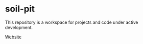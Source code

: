 soil-pit
======
This repository is a workspace for projects and code under active development.

[Website](http://ncss-tech.github.io/soil-pit/)